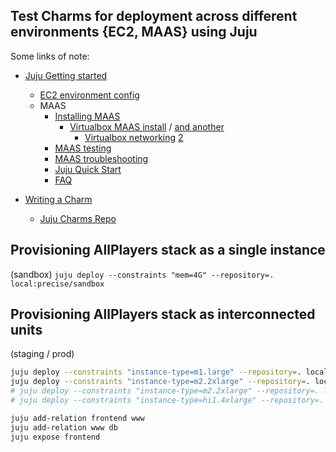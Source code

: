 ## Test Charms for deployment across different environments {EC2, MAAS} using Juju

Some links of note:

*  [Juju Getting started](https://juju.ubuntu.com/docs/getting-started.html)
   *  [EC2 environment config](https://juju.ubuntu.com/docs/getting-started.html)
   *  MAAS
      *  [Installing MAAS](http://maas.ubuntu.com/docs/quantal/install.html)
         *  [Virtualbox MAAS install](http://marcoceppi.com/2012/05/juju-maas-virtualbox/) / [and another](http://csfreebird.blogspot.com/2012/08/setup-ubuntu-cloud-in.html)
            *  [Virtualbox networking](http://www.virtualbox.org/manual/ch06.html) [2](https://blogs.oracle.com/fatbloke/entry/networking_in_virtualbox1)
      *  [MAAS testing](https://wiki.edubuntu.org/SecurityTeam/TestingMAAS)
      *  [MAAS troubleshooting](http://maas.ubuntu.com/docs/troubleshooting.html)
      *  [Juju Quick Start](http://people.canonical.com/~gavin/docs/lp:maas/juju-quick-start.html)
      *  [FAQ](https://answers.launchpad.net/maas/+faqs)

*  [Writing a Charm]( https://juju.ubuntu.com/docs/write-charm.html)
   *  [Juju Charms Repo](https://code.launchpad.net/charms/+branches?field.lifecycle=MATURE&field.lifecycle-empty-marker=1&field.sort_by=most+recently+changed+first&field.sort_by-empty-marker=1)


## Provisioning AllPlayers stack as a single instance

(sandbox)
`juju deploy --constraints "mem=4G" --repository=. local:precise/sandbox`


## Provisioning AllPlayers stack as interconnected units

(staging / prod)

```sh
juju deploy --constraints "instance-type=m1.large" --repository=. local:precise/frontend
juju deploy --constraints "instance-type=m2.2xlarge" --repository=. local:precise/www
# juju deploy --constraints "instance-type=m2.2xlarge" --repository=. local:precise/www
# juju deploy --constraints "instance-type=hi1.4xlarge" --repository=. local:precise/db

juju add-relation frontend www
juju add-relation www db
juju expose frontend
```

